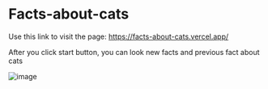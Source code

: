 # Facts-about-cats

Use this link to visit the page: https://facts-about-cats.vercel.app/

After you click start button, you can look new facts and previous fact about cats


![image](https://github.com/Mursel05/Facts-about-cats/assets/134983247/6787eb33-983d-497e-9cb5-60af912d18f8)
